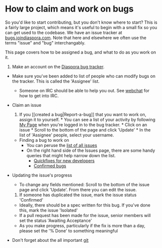 # How to claim and work on bugs

So you'd like to start contributing, but you don't know where to start? This is a fairly large project,
which means it's useful to begin with a small fix so you can get used to the codebase. We have an issue tracker 
at <a href="http://bugs.joindiaspora.com" target="_blank">bugs.joindiaspora.com</a>. Note that here
and elsewhere we often use the terms "issue" and "bug" interchangably.

This page covers how to be assigned a bug, and what to do as you work on it.

1. Make an account on the <a href="http://bugs.joindiaspora.com/account/register" target="_blank">Diaspora bug tracker</a>.
* Make sure you've been added to list of people who can modify bugs on the tracker. This is called the 'Assignee' list.
    * Someone on IRC should be able to help you out. See [webchat](http://diasporatest.com/index.php/Beginning_IRC_with_Diaspora) for how to get into IRC.
* Claim an issue
    1. If you [[created a bug|Report-a-bug]] that you want to work on, assign it to yourself.
      * You can see a list of your activity by following <a href="http://bugs.joindiaspora.com/my/page" target="_blank">My Page</a> when you're logged in to the bug tracker.
      * Click on an issue
      * Scroll to the bottom of the page and click 'Update'
      * In the list of 'Assignee' people, select your username.
    * Finding a bug to work on
        * You can peruse the <a href="http://bugs.joindiaspora.com/projects/diaspora/issues" target="_blank">list of all issues</a>
        * On the right hand side of the Issues page, there are some handy queries that might help narrow down the list.
          * <a href="http://bugs.joindiaspora.com/projects/diaspora/issues?query_id=7" target="_blank">Quickfixes for new developers</a>
          * <a href="http://bugs.joindiaspora.com/projects/diaspora/issues?query_id=5" target="_blank">Confirmed bugs</a>
* Updating the issue's progress

   * To change any fields mentioned: Scroll to the bottom of the issue page and click 'Update'. From there you can edit the issue.
 
   1. If someone has duplicated the issue, mark the issue status 'Confirmed'
    * Ideally, there should be a spec written for this bug. If you've done this, mark the issue 'Isolated'
    * If a pull request has been made for the issue, senior members will set the status 'Awaiting Acceptance'
    * As you make progress, particularly if the fix is more than a day, please set the '% Done' to something meaningful
 * Don't forget about the all important [git](https://github.com/diaspora/diaspora/wiki/Git-Workflow)